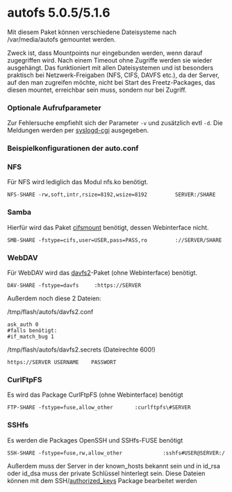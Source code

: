 # autofs 5.0.5/5.1.6

Mit diesem Paket können verschiedene Dateisysteme nach /var/media/autofs
gemountet werden.

Zweck ist, dass Mountpoints nur eingebunden werden, wenn darauf
zugegriffen wird. Nach einem Timeout ohne Zugriffe werden sie wieder
ausgehängt. Das funktioniert mit allen Dateisystemen und ist besonders
praktisch bei Netzwerk-Freigaben (NFS, CIFS, DAVFS etc.), da der Server,
auf den man zugreifen möchte, nicht bei Start des Freetz-Packages, das
diesen mountet, erreichbar sein muss, sondern nur bei Zugriff.

### Optionale Aufrufparameter

Zur Fehlersuche empfiehlt sich der Parameter `-v` und zusätzlich evtl
`-d`. Die Meldungen werden per [syslogd-cgi](syslogd.md)
ausgegeben.



### Beispielkonfigurationen der auto.conf

### NFS

Für NFS wird lediglich das Modul nfs.ko benötigt.

```
NFS-SHARE -rw,soft,intr,rsize=8192,wsize=8192         SERVER:/SHARE
```

### Samba

Hierfür wird das Paket [cifsmount](cifsmount.md) benötigt,
dessen Webinterface nicht.

```
SMB-SHARE -fstype=cifs,user=USER,pass=PASS,ro         ://SERVER/SHARE
```

### WebDAV

Für WebDAV wird das [davfs2](davfs2.html)-Paket (ohne
Webinterface) benötigt.

```
DAV-SHARE -fstype=davfs     :https://SERVER
```

Außerdem noch diese 2 Dateien:

/tmp/flash/autofs/davfs2.conf

```
ask_auth 0
#falls benötigt:
#if_match_bug 1
```

/tmp/flash/autofs/davfs2.secrets (Dateirechte 600!)

```
https://SERVER USERNAME    PASSWORT
```

### CurlFtpFS

Es wird das Package CurlFtpFS (ohne Webinterface) benötigt

```
FTP-SHARE -fstype=fuse,allow_other       :curlftpfs\#SERVER
```

### SSHfs

Es werden die Packages OpenSSH und SSHfs-FUSE benötigt

```
SSH-SHARE -fstype=fuse,rw,allow_other             :sshfs#USER@SERVER:/
```

Außerdem muss der Server in der known_hosts bekannt sein und in id_rsa
oder id_dsa muss der private Schlüssel hinterlegt sein. Diese Dateien
können mit dem SSH/[authorized_keys](authorized-keys.md)
Package bearbeitet werden

